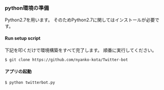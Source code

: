 ### python環境の準備

Python2.7を用います。
そのためPython2.7に関してはインストールが必要です。

#### Run setup script

下記を叩くだけで環境構築をすべて完了します。
順番に実行してください。

```
$ git clone https://github.com/nyanko-kota/Twitter-bot
```

#### アプリの起動

```
$ python twitterbot.py
```

